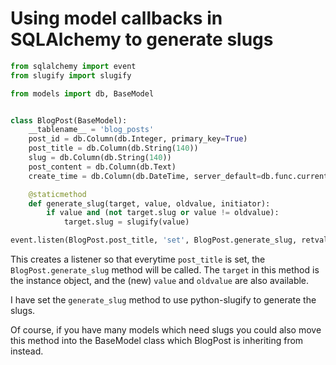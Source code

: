 # Using model callbacks in SQLAlchemy to generate slugs


```py
from sqlalchemy import event
from slugify import slugify

from models import db, BaseModel


class BlogPost(BaseModel):
    __tablename__ = 'blog_posts'
    post_id = db.Column(db.Integer, primary_key=True)
    post_title = db.Column(db.String(140))
    slug = db.Column(db.String(140))
    post_content = db.Column(db.Text)
    create_time = db.Column(db.DateTime, server_default=db.func.current_timestamp())

    @staticmethod
    def generate_slug(target, value, oldvalue, initiator):
        if value and (not target.slug or value != oldvalue):
            target.slug = slugify(value)

event.listen(BlogPost.post_title, 'set', BlogPost.generate_slug, retval=False)
```

This creates a listener so that everytime `post_title` is set, the `BlogPost.generate_slug` method will be called. The `target` in this method is the instance object, and the (new) `value` and `oldvalue` are also available.

I have set the `generate_slug` method to use python-slugify to generate the slugs.

Of course, if you have many models which need slugs you could also move this method into the BaseModel class which BlogPost is inheriting from instead.

